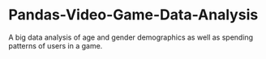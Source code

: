 # Pandas-Video-Game-Data-Analysis
A big data analysis of age and gender demographics as well as spending patterns of users in a game. 
